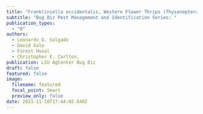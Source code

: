 ```yaml
---
title: "Frankliniella occidentalis, Western Flower Thrips (Thysanoptera: Thripidae). "
subtitle: "Bug Biz Pest Management and Identification Series: "
publication_types:
  - "0"
authors:
  - Leonardo D. Salgado
  - David Galo
  - Forest Huval
  - Christopher E. Carlton.
publication: LSU AgCenter Bug Biz
draft: false
featured: false
image:
  filename: featured
  focal_point: Smart
  preview_only: false
date: 2021-11-10T17:44:02.640Z
---
```

